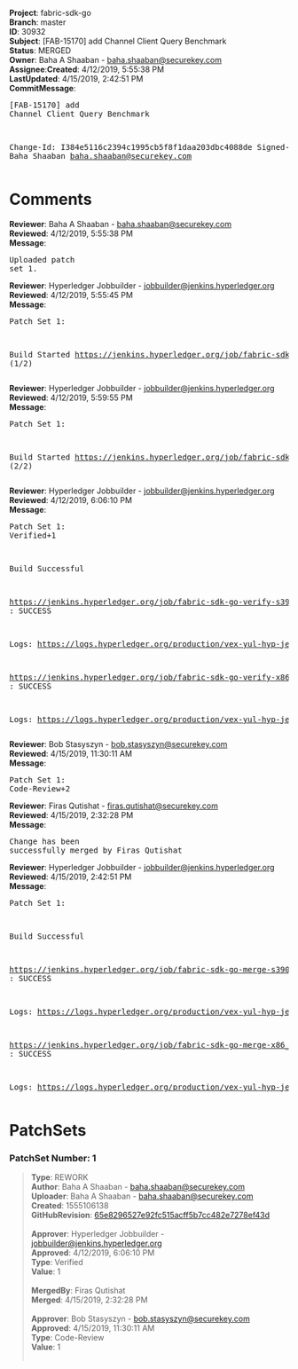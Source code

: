 <strong>Project</strong>: fabric-sdk-go</br><strong>Branch</strong>: master<br><strong>ID</strong>: 30932<br><strong>Subject</strong>: [FAB-15170] add Channel Client Query Benchmark<br><strong>Status</strong>: MERGED<br><strong>Owner</strong>: Baha A Shaaban - baha.shaaban@securekey.com<br><strong>Assignee</strong>:<strong>Created</strong>: 4/12/2019, 5:55:38 PM<br><strong>LastUpdated</strong>: 4/15/2019, 2:42:51 PM<br><strong>CommitMessage</strong>:<br><pre>[FAB-15170] add Channel Client Query Benchmark

Change-Id: I384e5116c2394c1995cb5f8f1daa203dbc4088de
Signed-off-by: Baha Shaaban <baha.shaaban@securekey.com>
</pre><h1>Comments</h1><strong>Reviewer</strong>: Baha A Shaaban - baha.shaaban@securekey.com<br><strong>Reviewed</strong>: 4/12/2019, 5:55:38 PM<br><strong>Message</strong>: <pre>Uploaded patch set 1.</pre><strong>Reviewer</strong>: Hyperledger Jobbuilder - jobbuilder@jenkins.hyperledger.org<br><strong>Reviewed</strong>: 4/12/2019, 5:55:45 PM<br><strong>Message</strong>: <pre>Patch Set 1:

Build Started https://jenkins.hyperledger.org/job/fabric-sdk-go-verify-s390x/153/ (1/2)</pre><strong>Reviewer</strong>: Hyperledger Jobbuilder - jobbuilder@jenkins.hyperledger.org<br><strong>Reviewed</strong>: 4/12/2019, 5:59:55 PM<br><strong>Message</strong>: <pre>Patch Set 1:

Build Started https://jenkins.hyperledger.org/job/fabric-sdk-go-verify-x86_64/115/ (2/2)</pre><strong>Reviewer</strong>: Hyperledger Jobbuilder - jobbuilder@jenkins.hyperledger.org<br><strong>Reviewed</strong>: 4/12/2019, 6:06:10 PM<br><strong>Message</strong>: <pre>Patch Set 1: Verified+1

Build Successful 

https://jenkins.hyperledger.org/job/fabric-sdk-go-verify-s390x/153/ : SUCCESS

Logs: https://logs.hyperledger.org/production/vex-yul-hyp-jenkins-3/fabric-sdk-go-verify-s390x/153

https://jenkins.hyperledger.org/job/fabric-sdk-go-verify-x86_64/115/ : SUCCESS

Logs: https://logs.hyperledger.org/production/vex-yul-hyp-jenkins-3/fabric-sdk-go-verify-x86_64/115</pre><strong>Reviewer</strong>: Bob Stasyszyn - bob.stasyszyn@securekey.com<br><strong>Reviewed</strong>: 4/15/2019, 11:30:11 AM<br><strong>Message</strong>: <pre>Patch Set 1: Code-Review+2</pre><strong>Reviewer</strong>: Firas Qutishat - firas.qutishat@securekey.com<br><strong>Reviewed</strong>: 4/15/2019, 2:32:28 PM<br><strong>Message</strong>: <pre>Change has been successfully merged by Firas Qutishat</pre><strong>Reviewer</strong>: Hyperledger Jobbuilder - jobbuilder@jenkins.hyperledger.org<br><strong>Reviewed</strong>: 4/15/2019, 2:42:51 PM<br><strong>Message</strong>: <pre>Patch Set 1:

Build Successful 

https://jenkins.hyperledger.org/job/fabric-sdk-go-merge-s390x/25/ : SUCCESS

Logs: https://logs.hyperledger.org/production/vex-yul-hyp-jenkins-3/fabric-sdk-go-merge-s390x/25

https://jenkins.hyperledger.org/job/fabric-sdk-go-merge-x86_64/25/ : SUCCESS

Logs: https://logs.hyperledger.org/production/vex-yul-hyp-jenkins-3/fabric-sdk-go-merge-x86_64/25</pre><h1>PatchSets</h1><h3>PatchSet Number: 1</h3><blockquote><strong>Type</strong>: REWORK<br><strong>Author</strong>: Baha A Shaaban - baha.shaaban@securekey.com<br><strong>Uploader</strong>: Baha A Shaaban - baha.shaaban@securekey.com<br><strong>Created</strong>: 1555106138<br><strong>GitHubRevision</strong>: [65e8296527e92fc515acff5b7cc482e7278ef43d](https://github.com/hyperledger/fabric-sdk-go/commit/65e8296527e92fc515acff5b7cc482e7278ef43d)<br><br><strong>Approver</strong>: Hyperledger Jobbuilder - jobbuilder@jenkins.hyperledger.org<br><strong>Approved</strong>: 4/12/2019, 6:06:10 PM<br><strong>Type</strong>: Verified<br><strong>Value</strong>: 1<br><br><strong>MergedBy</strong>: Firas Qutishat<br><strong>Merged</strong>: 4/15/2019, 2:32:28 PM<br><br><strong>Approver</strong>: Bob Stasyszyn - bob.stasyszyn@securekey.com<br><strong>Approved</strong>: 4/15/2019, 11:30:11 AM<br><strong>Type</strong>: Code-Review<br><strong>Value</strong>: 1<br><br></blockquote>